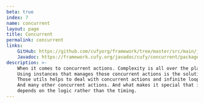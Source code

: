 ```yaml
---
beta: true
index: 7
name: concurrent
layout: page
title: Concurrent
permalink: concurrent
links:
    GitHub: https://github.com/cufyorg/framework/tree/master/src/main/java/cufy/concurrent
    Javadoc: https://framework.cufy.org/javadoc/cufy/concurrent/package-summary.html
description: >-
    When it comes to concurrent actions. Complexity is all over the place.
    Using instances that manages those concurrent actions is the solution.  
    Those utils helps to deal with concurrent actions and infinite loops.
    And many other concurrent actions. And what makes it special that it
    depends on the logic rather than the timing.
---
```

